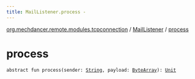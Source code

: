 ```yaml
---
title: MailListener.process - 
---
```


[org.mechdancer.remote.modules.tcpconnection](../index.html) / [MailListener](index.html) / [process](./process.html)

# process

`abstract fun process(sender: `[`String`](https://kotlinlang.org/api/latest/jvm/stdlib/kotlin/-string/index.html)`, payload: `[`ByteArray`](https://kotlinlang.org/api/latest/jvm/stdlib/kotlin/-byte-array/index.html)`): `[`Unit`](https://kotlinlang.org/api/latest/jvm/stdlib/kotlin/-unit/index.html)